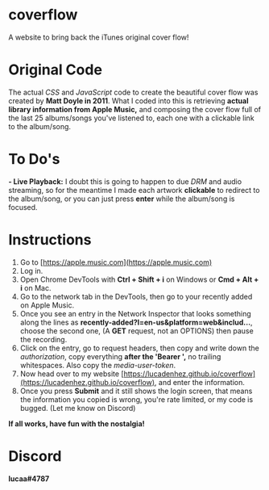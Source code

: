 # coverflow

A website to bring back the iTunes original cover flow!

# Original Code

The actual _CSS_ and _JavaScript_ code to create the beautiful cover flow was created by **Matt Doyle in 2011**. What I coded into this is retrieving **actual library information from Apple Music,** and composing the cover flow full of the last 25 albums/songs you've listened to, each one with a clickable link to the album/song.

# To Do's

**- Live Playback:** I doubt this is going to happen to due _DRM_ and audio streaming, so for the meantime I made each artwork **clickable** to redirect to the album/song, or you can just press **enter** while the album/song is focused.

# Instructions

1. Go to [https://apple.music.com](https://apple.music.com)
2. Log in.
3. Open Chrome DevTools with **Ctrl + Shift + i** on Windows or **Cmd + Alt + i** on Mac.
4. Go to the network tab in the DevTools, then go to your recently added on Apple Music.
5. Once you see an entry in the Network Inspector that looks something along the lines as **recently-added?l=en-us&platform=web&includ...**, choose the second one, (A **GET** request, not an OPTIONS) then pause the recording.
6. Click on the entry, go to request headers, then copy and write down the _authorization_, copy everything **after the 'Bearer ',** no trailing whitespaces. Also copy the _media-user-token_.
7. Now head over to my website [https://lucadenhez.github.io/coverflow](https://lucadenhez.github.io/coverflow), and enter the information.
8. Once you press **Submit** and it still shows the login screen, that means the information you copied is wrong, you're rate limited, or my code is bugged. (Let me know on Discord)

**If all works, have fun with the nostalgia!**

# Discord

**lucaa#4787**
